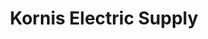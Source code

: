 ---
title: "Kornis Electric Supply"
url: /pleasant-valley/kornis-electric-supply/
shop: Elektrisch
---